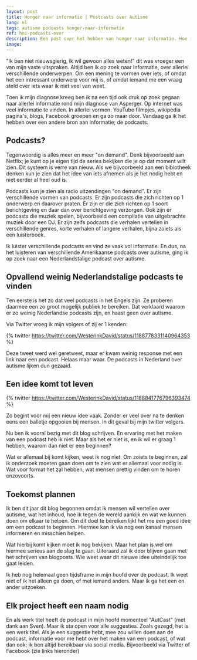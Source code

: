 ```yaml
---
layout: post
title: Honger naar informatie | Postcasts over Autisme
lang: nl
tags: autisme podcasts honger-naar-informatie
ref: hni-podcasts-over
description: Een post over het hebben van honger naar informatie. Hoe ik altijd op zoek ben naar informatie en hoe ik podcasts hierbij zie al bron aan informatie. En het gebrek aan Nederlandstalige podcasts
image: 
---
```


"Ik ben niet nieuwsgierig, ik wil gewoon alles weten!" dit was vroeger een van mijn vaste uitspraken. Altijd ben ik op zoek naar informatie, over allerlei verschillende onderwerpen. Om een mening te vormen over iets, of omdat het een intressant onderwerp voor mij is, of omdat iemand me een vraag steld over iets waar ik niet veel van weet.

Toen ik mijn diagnose kreeg ben ik na een tijd ook druk op zoek gegaan naar allerlei informatie rond mijn diagnose van Asperger. Op internet was veel informatie te vinden. In allerlei vormen. YouTube filmpjes, wikipedia pagina's, blogs, Facebook groepen en ga zo maar door. Vandaag ga ik het hebben over een andere bron aan informatie; de podcasts.

## Podcasts?

Tegenwoordig is alles meer en meer "on demand". Denk bijvoorbeeld aan Netflix; je kunt op je eigen tijd de series bekijken die je op dat moment wilt zien. Dit systeem is verre van nieuw. Als we bijvoorbeeld aan een bibiotheek denken kun je zien dat het idee van iets afnemen als je het nodig hebt en niet eerder al heel oud is.

Podcasts kun je zien als radio uitzendingen "on demand". Er zijn verschillende vormen van podcasts. Er zijn podcasts die zich richten op 1 onderwerp en daarover praten. Er zijn er die zich richten op 1 soort berichtgeving en daar dan over berichtgeving verzorgen. Ook zijn er podcasts die muziek spelen, bijvoorbeeld een compilatie van uitgebrachte muziek door een DJ. Er zijn zelfs podcasts die verhalen vertellen in verschillende genres, korte verhalen of langere verhalen, bijna zoiets als een luisterboek.

Ik luister verschillende podcasts en vind ze vaak vol informatie. En dus, na het luisteren van verschillende Amerikaanse podcasts over autisme, ging ik op zoek naar een Nederlandstalige podcast over autisme.

## Opvallend weinig Nederlandstalige podcasts te vinden

Ten eerste is het zo dat veel podcasts in het Engels zijn. Ze proberen daarmee een zo groot mogelijk publiek te bereiken. Dat verklaard waarom er zo weinig Nederlandse podcasts zijn, en haast geen over autisme.

Via Twitter vroeg ik mijn volgers of zij er 1 kenden:

{% twitter https://twitter.com/WesterinkDavid/status/1188778331140964353 %}

Deze tweet werd wel geretweet, maar er kwam weinig response met een link naar een podcast. Helaas maar waar. De podcasts in Nederland over autisme lijken dun gezaaid.

## Een idee komt tot leven

{% twitter https://twitter.com/WesterinkDavid/status/1188841776796393474 %}

Zo begint voor mij een nieuw idee vaak. Zonder er veel over na te denken eens een balletje opgooien bij mensen. In dit geval bij mijn twitter volgers.

Nu ben ik vooral bezig met dit blog schrijven. En ervaring met het maken van een podcast heb ik niet. Maar als het er niet is, en ik wil er graag 1 hebben, waarom dan niet er een beginnen?

Wat er allemaal bij komt kijken, weet ik nog niet. Om zoiets te beginnen, zal ik onderzoek moeten gaan doen om te zien wat er allemaal voor nodig is. Wat voor format het zal hebben, wat mensen prettig vinden om te horen enzovoorts.

## Toekomst plannen

Ik ben dit jaar dit blog begonnen omdat ik mensen wil vertellen over autisme, wat het inhoud, hoe ik tegen de wereld aankijk en wat we kunnen doen om elkaar te helpen. Om dit doel te bereiken lijkt het me een goed idee om een podcast te beginnen. Hiermee kan ik via nog een kanaal mensen informeren en misschien helpen.

Wat hierbij komt kijken moet ik nog bekijken. Maar het plan is wel om hiermee serieus aan de slag te gaan. Uiteraard zal ik door blijven gaan met het schrijven van blogposts. Wie weet waar dit nieuwe idee uiteindelijk toe gaat leiden.

Ik heb nog helemaal geen tijdsframe in mijn hoofd over de podcast. Ik weet niet of ik het alleen ga doen, of met iemand anders. Maar ik ga het een en ander uitzoeken.

## Elk project heeft een naam nodig

En als werk titel heeft de podcast in mijn hoofd momenteel "AutCast" (met dank aan Sven). Maar ik sta open voor alle suggesties. Zoals gezegd, het is een werk titel.
Als je een suggestie hebt, mee zou willen doen aan de podcast, informatie voor me hebt over het maken van een podcast, of wat dan ook; ik ben altijd bereikbaar via social media. Bijvoorbeeld via Twitter of Facebook (zie links hieronder)

